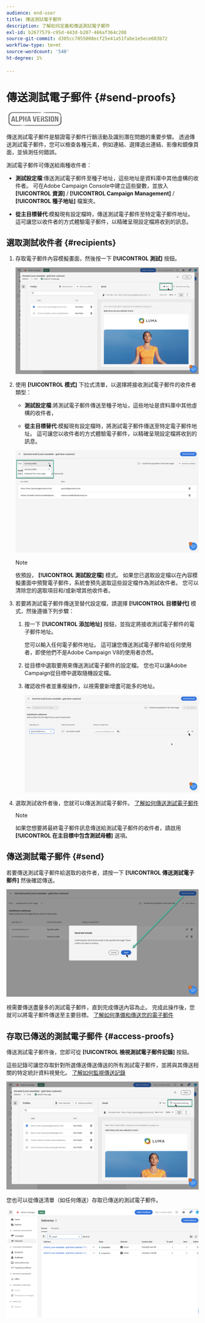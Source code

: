 ```yaml
---
audience: end-user
title: 傳送測試電子郵件
description: 了解如何定義和傳送測試電子郵件
exl-id: b2677579-c95d-443d-b207-466af364c208
source-git-commit: d305cc7055008ecf25e41a51fabe1e5ece683b72
workflow-type: tm+mt
source-wordcount: '540'
ht-degree: 1%

---
```


# 傳送測試電子郵件 {#send-proofs}

![](../assets/do-not-localize/badge.png)

傳送測試電子郵件是驗證電子郵件行銷活動及識別潛在問題的重要步驟。 透過傳送測試電子郵件，您可以檢查各種元素，例如連結、選擇退出連結、影像和鏡像頁面，並偵測任何錯誤。

測試電子郵件可傳送給兩種收件者：

* **測試設定檔**:傳送測試電子郵件至種子地址，這些地址是資料庫中其他虛構的收件者。 可在Adobe Campaign Console中建立這些變數，並放入 **[!UICONTROL 資源]** / **[!UICONTROL Campaign Management]** / **[!UICONTROL 種子地址]** 檔案夾。

* **從主目標替代**:模擬現有設定檔時，傳送測試電子郵件至特定電子郵件地址。 這可讓您以收件者的方式體驗電子郵件，以精確呈現設定檔將收到的訊息。

## 選取測試收件者 {#recipients}

1. 存取電子郵件內容模擬畫面，然後按一下 **[!UICONTROL 測試]** 按鈕。

   ![](assets/test-button.png)

1. 使用 **[!UICONTROL 模式]** 下拉式清單，以選擇將接收測試電子郵件的收件者類型：

   * **測試設定檔**:將測試電子郵件傳送至種子地址，這些地址是資料庫中其他虛構的收件者，

   * **從主目標替代**:模擬現有設定檔時，將測試電子郵件傳送至特定電子郵件地址。 這可讓您以收件者的方式體驗電子郵件，以精確呈現設定檔將收到的訊息。

   ![](assets/test-mode.png)

   >[!NOTE]
   >
   >依預設， **[!UICONTROL 測試設定檔]** 模式。 如果您已選取設定檔以在內容模擬畫面中預覽電子郵件，系統會預先選取這些設定檔作為測試收件者。 您可以清除您的選取項目和/或新增其他收件者。

1. 若要將測試電子郵件傳送至替代設定檔，請選擇 **[!UICONTROL 目標替代]** 模式，然後遵循下列步驟：

   1. 按一下 **[!UICONTROL 添加地址]** 按鈕，並指定將接收測試電子郵件的電子郵件地址。

      您可以輸入任何電子郵件地址。 這可讓您傳送測試電子郵件給任何使用者，即使他們不是Adobe Campaign V8的使用者亦然。

   1. 從目標中選取要用來傳送測試電子郵件的設定檔。 您也可以讓Adobe Campaign從目標中選取隨機設定檔。

   1. 確認收件者並重複操作，以視需要新增盡可能多的地址。

      ![](assets/substitution.png)

1. 選取測試收件者後，您就可以傳送測試電子郵件。 [了解如何傳送測試電子郵件](#send)

   >[!NOTE]
   >
   >如果您想要將最終電子郵件訊息傳送給測試電子郵件的收件者，請啟用 **[!UICONTROL 在主目標中包含測試母體]** 選項。

## 傳送測試電子郵件 {#send}

若要傳送測試電子郵件給選取的收件者，請按一下 **[!UICONTROL 傳送測試電子郵件]** 然後確認傳送。

![](assets/send-proof.png)

視需要傳送盡量多的測試電子郵件，直到完成傳送內容為止。 完成此操作後，您就可以將電子郵件傳送至主要目標。 [了解如何準備和傳送您的電子郵件](../monitor/prepare-send.md)

## 存取已傳送的測試電子郵件 {#access-proofs}

傳送測試電子郵件後，您即可從 **[!UICONTROL 檢視測試電子郵件記錄]** 按鈕。

這些記錄可讓您存取針對所選傳送傳送傳送的所有測試電子郵件，並將與其傳送相關的特定統計資料視覺化。 [了解如何監視傳送記錄](../monitor/delivery-logs.md)

![](assets/proof-log.png)

您也可以從傳送清單（如任何傳送）存取已傳送的測試電子郵件。

![](assets/delivery-list.png)
